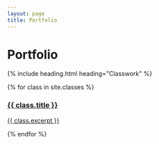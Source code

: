 ```yaml
---
layout: page
title: Portfolio
---
```

<h1 id="title">Portfolio</h1>

{% include heading.html heading="Classwork" %}

<div>
{% for class in site.classes %}
    <a href="{{ class.url }}" class="card">
        <h3>{{ class.title }}</h3>
        <p>{{ class.excerpt }}</p>
    </a>
{% endfor %}
</div>
